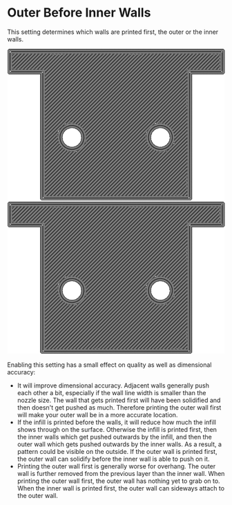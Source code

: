 Outer Before Inner Walls
====
This setting determines which walls are printed first, the outer or the inner walls.

<!--screenshot {
"image_path": "outer_inset_first_disabled.gif",
"models": [{"script": "calendar_holder.scad"}],
"camera_position": [0, 0, 120],
"settings": {
    "skin_outline_count": 0,
    "outer_inset_first": false
},
"layer": 2,
"line": [0, 1, 2, 3, 4, 5, 6, 7, 8, 17, 23, 29, 35, 45, 51, 57, 63, 67, 68, 69, 70, 71, 72, 73, 74, 84, 90, 96, 102, 113, 119, 125, 131],
"delay": 125,
"colours": 32
}-->
<!--screenshot {
"image_path": "outer_inset_first_enabled.gif",
"models": [{"script": "calendar_holder.scad"}],
"camera_position": [0, 0, 120],
"settings": {
    "skin_outline_count": 0,
    "outer_inset_first": true
},
"layer": 2,
"line": [0, 1, 2, 3, 4, 5, 6, 7, 8, 18, 24, 30, 36, 47, 53, 59, 65, 70, 71, 72, 73, 74, 75, 76, 77, 86, 92, 98, 104, 114, 120, 126, 132],
"delay": 125,
"colours": 32
}-->
![The inner wall is printed first](../images/outer_inset_first_disabled.gif)
![The outer wall is printed first](../images/outer_inset_first_enabled.gif)

Enabling this setting has a small effect on quality as well as dimensional accuracy:
* It will improve dimensional accuracy. Adjacent walls generally push each other a bit, especially if the wall line width is smaller than the nozzle size. The wall that gets printed first will have been solidified and then doesn't get pushed as much. Therefore printing the outer wall first will make your outer wall be in a more accurate location.
* If the infill is printed before the walls, it will reduce how much the infill shows through on the surface. Otherwise the infill is printed first, then the inner walls which get pushed outwards by the infill, and then the outer wall which gets pushed outwards by the inner walls. As a result, a pattern could be visible on the outside. If the outer wall is printed first, the outer wall can solidify before the inner wall is able to push on it.
* Printing the outer wall first is generally worse for overhang. The outer wall is further removed from the previous layer than the inner wall. When printing the outer wall first, the outer wall has nothing yet to grab on to. When the inner wall is printed first, the outer wall can sideways attach to the outer wall.